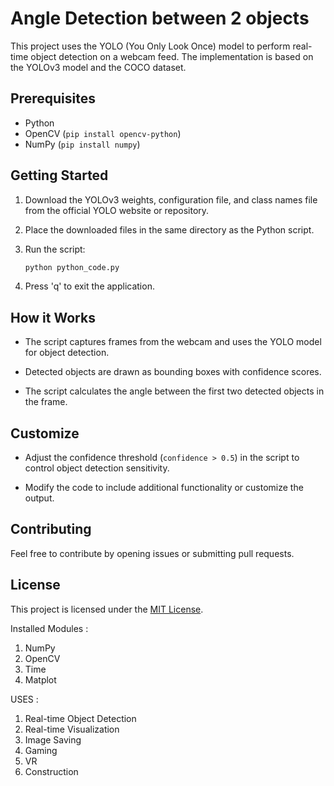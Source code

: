 # Angle Detection between 2 objects 

This project uses the YOLO (You Only Look Once) model to perform real-time object detection on a webcam feed. The implementation is based on the YOLOv3 model and the COCO dataset.

## Prerequisites

- Python
- OpenCV (`pip install opencv-python`)
- NumPy (`pip install numpy`)

## Getting Started

1. Download the YOLOv3 weights, configuration file, and class names file from the official YOLO website or repository.

2. Place the downloaded files in the same directory as the Python script.

3. Run the script:

    ```bash
    python python_code.py
    ```

4. Press 'q' to exit the application.

## How it Works

- The script captures frames from the webcam and uses the YOLO model for object detection.

- Detected objects are drawn as bounding boxes with confidence scores.

- The script calculates the angle between the first two detected objects in the frame.

## Customize

- Adjust the confidence threshold (`confidence > 0.5`) in the script to control object detection sensitivity.

- Modify the code to include additional functionality or customize the output.

## Contributing

Feel free to contribute by opening issues or submitting pull requests.

## License

This project is licensed under the [MIT License](LICENSE).


Installed Modules :
1. NumPy
2. OpenCV
3. Time
4. Matplot

USES :
1. Real-time Object Detection
2. Real-time Visualization
3. Image Saving
4. Gaming
5. VR
6. Construction

